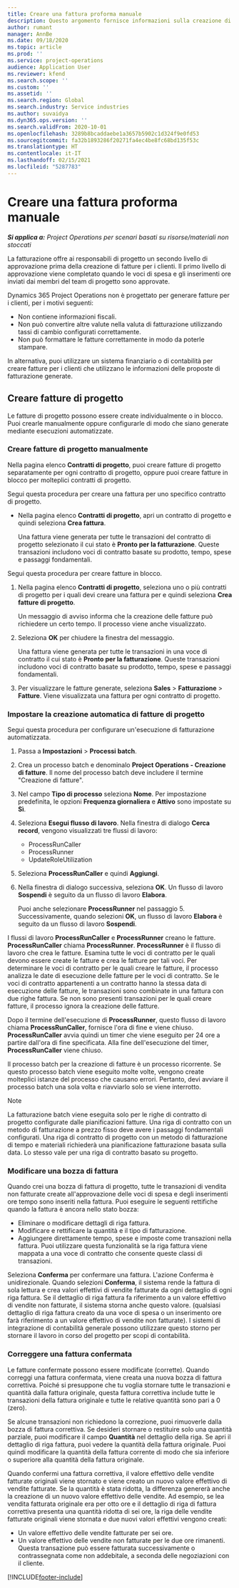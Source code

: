 ```yaml
---
title: Creare una fattura proforma manuale
description: Questo argomento fornisce informazioni sulla creazione di una fattura proforma.
author: rumant
manager: AnnBe
ms.date: 09/18/2020
ms.topic: article
ms.prod: ''
ms.service: project-operations
audience: Application User
ms.reviewer: kfend
ms.search.scope: ''
ms.custom: ''
ms.assetid: ''
ms.search.region: Global
ms.search.industry: Service industries
ms.author: suvaidya
ms.dyn365.ops.version: ''
ms.search.validFrom: 2020-10-01
ms.openlocfilehash: 3289b8bcaddaebe1a3657b5902c1d324f9e0fd53
ms.sourcegitcommit: fa32b1893286f20271fa4ec4be8fc68bd135f53c
ms.translationtype: HT
ms.contentlocale: it-IT
ms.lasthandoff: 02/15/2021
ms.locfileid: "5287783"
---
```

# <a name="create-a-manual-proforma-invoice"></a>Creare una fattura proforma manuale

_**Si applica a:** Project Operations per scenari basati su risorse/materiali non stoccati_

La fatturazione offre ai responsabili di progetto un secondo livello di approvazione prima della creazione di fatture per i clienti. Il primo livello di approvazione viene completato quando le voci di spesa e gli inserimenti ore inviati dai membri del team di progetto sono approvate.

Dynamics 365 Project Operations non è progettato per generare fatture per i clienti, per i motivi seguenti:

- Non contiene informazioni fiscali.
- Non può convertire altre valute nella valuta di fatturazione utilizzando tassi di cambio configurati correttamente.
- Non può formattare le fatture correttamente in modo da poterle stampare.

In alternativa, puoi utilizzare un sistema finanziario o di contabilità per creare fatture per i clienti che utilizzano le informazioni delle proposte di fatturazione generate.

## <a name="creating-project-invoices"></a>Creare fatture di progetto

Le fatture di progetto possono essere create individualmente o in blocco. Puoi crearle manualmente oppure configurarle di modo che siano generate mediante esecuzioni automatizzate.

### <a name="manually-create-project-invoices"></a>Creare fatture di progetto manualmente 

Nella pagina elenco **Contratti di progetto**, puoi creare fatture di progetto separatamente per ogni contratto di progetto, oppure puoi creare fatture in blocco per molteplici contratti di progetto.

Segui questa procedura per creare una fattura per uno specifico contratto di progetto.

- Nella pagina elenco **Contratti di progetto**, apri un contratto di progetto e quindi seleziona **Crea fattura**.

    Una fattura viene generata per tutte le transazioni del contratto di progetto selezionato il cui stato è **Pronto per la fatturazione**. Queste transazioni includono voci di contratto basate su prodotto, tempo, spese e passaggi fondamentali.

Segui questa procedura per creare fatture in blocco.

1. Nella pagina elenco **Contratti di progetto**, seleziona uno o più contratti di progetto per i quali devi creare una fattura per e quindi seleziona **Crea fatture di progetto**.

    Un messaggio di avviso informa che la creazione delle fatture può richiedere un certo tempo. Il processo viene anche visualizzato.

2. Seleziona **OK** per chiudere la finestra del messaggio.

    Una fattura viene generata per tutte le transazioni in una voce di contratto il cui stato è **Pronto per la fatturazione**. Queste transazioni includono voci di contratto basate su prodotto, tempo, spese e passaggi fondamentali.

3. Per visualizzare le fatture generate, seleziona **Sales** \> **Fatturazione** \> **Fatture**. Viene visualizzata una fattura per ogni contratto di progetto.

### <a name="set-up-automated-creation-of-project-invoices"></a>Impostare la creazione automatica di fatture di progetto 

Segui questa procedura per configurare un'esecuzione di fatturazione automatizzata.

1. Passa a **Impostazioni** \> **Processi batch**.
2. Crea un processo batch e denominalo **Project Operations - Creazione di fatture**. Il nome del processo batch deve includere il termine "Creazione di fatture".
3. Nel campo **Tipo di processo** seleziona **Nome**. Per impostazione predefinita, le opzioni **Frequenza giornaliera** e **Attivo** sono impostate su **Sì**.
4. Seleziona **Esegui flusso di lavoro**. Nella finestra di dialogo **Cerca record**, vengono visualizzati tre flussi di lavoro:

    - ProcessRunCaller
    - ProcessRunner
    - UpdateRoleUtilization

5. Seleziona **ProcessRunCaller** e quindi **Aggiungi**.
6. Nella finestra di dialogo successiva, seleziona **OK**. Un flusso di lavoro **Sospendi** è seguito da un flusso di lavoro **Elabora**.

    Puoi anche selezionare **ProcessRunner** nel passaggio 5. Successivamente, quando selezioni **OK**, un flusso di lavoro **Elabora** è seguito da un flusso di lavoro **Sospendi**.

I flussi di lavoro **ProcessRunCaller** e **ProcessRunner** creano le fatture. **ProcessRunCaller** chiama **ProcessRunner**. **ProcessRunner** è il flusso di lavoro che crea le fatture. Esamina tutte le voci di contratto per le quali devono essere create le fatture e crea le fatture per tali voci. Per determinare le voci di contratto per le quali creare le fatture, il processo analizza le date di esecuzione delle fatture per le voci di contratto. Se le voci di contratto appartenenti a un contratto hanno la stessa data di esecuzione delle fatture, le transazioni sono combinate in una fattura con due righe fattura. Se non sono presenti transazioni per le quali creare fatture, il processo ignora la creazione delle fatture.

Dopo il termine dell'esecuzione di **ProcessRunner**, questo flusso di lavoro chiama **ProcessRunCaller**, fornisce l'ora di fine e viene chiuso. **ProcessRunCaller** avvia quindi un timer che viene eseguito per 24 ore a partire dall'ora di fine specificata. Alla fine dell'esecuzione del timer, **ProcessRunCaller** viene chiuso.

Il processo batch per la creazione di fatture è un processo ricorrente. Se questo processo batch viene eseguito molte volte, vengono create molteplici istanze del processo che causano errori. Pertanto, devi avviare il processo batch una sola volta e riavviarlo solo se viene interrotto.

> [!NOTE]
> La fatturazione batch viene eseguita solo per le righe di contratto di progetto configurate dalle pianificazioni fatture. Una riga di contratto con un metodo di fatturazione a prezzo fisso deve avere i passaggi fondamentali configurati. Una riga di contratto di progetto con un metodo di fatturazione di tempo e materiali richiederà una pianificazione fatturazione basata sulla data. Lo stesso vale per una riga di contratto basato su progetto.      
 
### <a name="edit-a-draft-invoice"></a>Modificare una bozza di fattura

Quando crei una bozza di fattura di progetto, tutte le transazioni di vendita non fatturate create all'approvazione delle voci di spesa e degli inserimenti ore tempo sono inseriti nella fattura. Puoi eseguire le seguenti rettifiche quando la fattura è ancora nello stato bozza:

- Eliminare o modificare dettagli di riga fattura.
- Modificare e rettificare la quantità e il tipo di fatturazione.
- Aggiungere direttamente tempo, spese e imposte come transazioni nella fattura. Puoi utilizzare questa funzionalità se la riga fattura viene mappata a una voce di contratto che consente queste classi di transazioni.

Seleziona **Conferma** per confermare una fattura. L'azione Conferma è unidirezionale. Quando selezioni **Conferma**, il sistema rende la fattura di sola lettura e crea valori effettivi di vendite fatturate da ogni dettaglio di ogni riga fattura. Se il dettaglio di riga fattura fa riferimento a un valore effettivo di vendite non fatturate, il sistema storna anche questo valore. (qualsiasi dettaglio di riga fattura creato da una voce di spesa o un inserimento ore farà riferimento a un valore effettivo di vendite non fatturate). I sistemi di integrazione di contabilità generale possono utilizzare questo storno per stornare il lavoro in corso del progetto per scopi di contabilità.

### <a name="correct-a-confirmed-invoice"></a>Correggere una fattura confermata

Le fatture confermate possono essere modificate (corrette). Quando correggi una fattura confermata, viene creata una nuova bozza di fattura correttiva. Poiché si presuppone che tu voglia stornare tutte le transazioni e quantità dalla fattura originale, questa fattura correttiva include tutte le transazioni della fattura originale e tutte le relative quantità sono pari a 0 (zero).

Se alcune transazioni non richiedono la correzione, puoi rimuoverle dalla bozza di fattura correttiva. Se desideri stornare o restituire solo una quantità parziale, puoi modificare il campo **Quantità** nel dettaglio della riga. Se apri il dettaglio di riga fattura, puoi vedere la quantità della fattura originale. Puoi quindi modificare la quantità della fattura corrente di modo che sia inferiore o superiore alla quantità della fattura originale.

Quando confermi una fattura correttiva, il valore effettivo delle vendite fatturate originali viene stornato e viene creato un nuovo valore effettivo di vendite fatturate. Se la quantità è stata ridotta, la differenza genererà anche la creazione di un nuovo valore effettivo delle vendite. Ad esempio, se lea vendita fatturata originale era per otto ore e il dettaglio di riga di fattura correttiva presenta una quantità ridotta di sei ore, la riga delle vendite fatturate originali viene stornata e due nuovi valori effettivi vengono creati:

- Un valore effettivo delle vendite fatturate per sei ore.
- Un valore effettivo delle vendite non fatturate per le due ore rimanenti. Questa transazione può essere fatturata successivamente o contrassegnata come non addebitale, a seconda delle negoziazioni con il cliente.


[!INCLUDE[footer-include](../includes/footer-banner.md)]